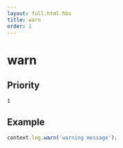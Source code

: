 ```yaml
---
layout: full.html.hbs
title: warn
order: 1
---
```


# warn

## Priority

`1`

## Example

```js
context.log.warn('warning message');
```
